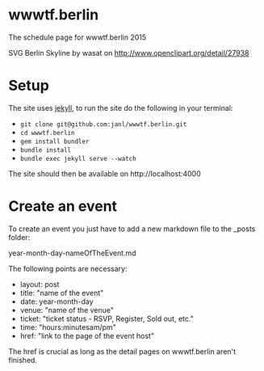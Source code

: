 wwwtf.berlin
=============

The schedule page for wwwtf.berlin 2015

SVG Berlin Skyline by wasat on http://www.openclipart.org/detail/27938

Setup
=====

The site uses [jekyll](jekyllrb.com), to run the site do the following in your
terminal:

* `git clone git@github.com:janl/wwwtf.berlin.git`
* `cd wwwtf.berlin`
* `gem install bundler`
* `bundle install`
* `bundle exec jekyll serve --watch`

The site should then be available on http://localhost:4000

Create an event
===============

To create an event you just have to add a new markdown file to the _posts folder:

year-month-day-nameOfTheEvent.md

The following points are necessary:

* layout: post
* title: "name of the event"
* date: year-month-day
* venue: "name of the venue"
* ticket: "ticket status - RSVP, Register, Sold out, etc."
* time: "hours:minutesam/pm"
* href: "link to the page of the event host"

The href is crucial as long as the detail pages on wwwtf.berlin aren't finished.
